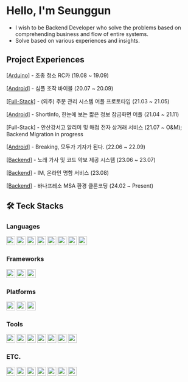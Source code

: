 # Hello, I'm Seunggun
- I wish to be Backend Developer who solve the problems based on comprehending business and flow of entire systems.
- Solve based on various experiences and insights.

## Project Experiences

[[Arduino]](https://github.com/SeungGun/Vacuum-Cleaner-RC-Car) - 조종 청소 RC카 (19.08 ~ 19.09)

[[Android]](https://github.com/SeungGun/ContactBible) - 심플 조작 바이블 (20.07 ~ 20.09)

[[Full-Stack]](https://github.com/SeungGun/Babsooni) - (외주) 주문 관리 시스템 어플 프로토타입 (21.03 ~ 21.05)

[[Android]](https://github.com/SeungGun/ShortFo) - ShortInfo, 한눈에 보는 짧은 정보 잠금화면 어플 (21.04 ~ 21.11)

[Full-Stack] - 안산강서고 알리미 및 매점 전자 상거래 서비스 (21.07 ~ O&M); Backend Migration in progress

[[Android]](https://github.com/Breaking-Dope/breaking-android) - Breaking, 모두가 기자가 된다. (22.06 ~ 22.09)

[[Backend]](https://github.com/SeungGun/Chord-Player-Backend) - 노래 가사 및 코드 악보 제공 시스템 (23.06 ~ 23.07)

[[Backend]](https://github.com/Wacathon/IM-backend) - IM, 온라인 명함 서비스 (23.08)

[[Backend]](https://github.com/HeeHeePresso/Backend) - 바나프레소 MSA 환경 클론코딩 (24.02 ~ Present) 




## 🛠 Teck Stacks

<h3> Languages </h3>
<p>
<img src="https://img.shields.io/badge/C-A8B9CC?style=flat-square&logo=C&logoColor=FFFFFF" width=auto height=23px/>
<img src="https://img.shields.io/badge/Java-FF9900?style=flat-square&logo=JAVA&logoColor=FFFFFF" width=auto height=23px/>
<img src="https://img.shields.io/badge/PHP-777BB4?style=flat-square&logo=PHP&logoColor=FFFFFF" width=auto height=23px/>
<img src="https://img.shields.io/badge/Dart-0175C2?style=flat-square&logo=Dart&logoColor=FFFFFF" width=auto height=23px/>
<img src="https://img.shields.io/badge/MarkDown-000000?style=flat-square&logo=MarkDown&logoColor=FFFFFF" width=auto height=23px/>
<img src="https://img.shields.io/badge/Python-3776AB?style=flat-square&logo=Python&logoColor=FFFFFF" width=auto height=23px/>
<img src="https://img.shields.io/badge/Kotlin-7F52FF?style=flat-square&logo=Kotlin&logoColor=FFFFFF" width=auto height=23px/>
<img src="https://img.shields.io/badge/JavaScript-F7DF1E?style=flat-square&logo=JavaScript&logoColor=FFFFFF" width=auto height=23px/>
  </p>
<h3> Frameworks </h3>
<p>
<img src="https://img.shields.io/badge/Flutter-02569B?style=flat-square&logo=Flutter&logoColor=FFFFFF" width=auto height=23px/>
<img src="https://img.shields.io/badge/Spring-6DB33F?style=flat-square&logo=Spring&logoColor=FFFFFF" width=auto height=23px/>
<img src="https://img.shields.io/badge/SpringBoot-6DB33F?style=flat-square&logo=SpringBoot&logoColor=FFFFFF" width=auto height=23px/>
</p>
<h3> Platforms </h3>
<p>
<img src="https://img.shields.io/badge/Android-3DDC84?style=flat-square&logo=Android&logoColor=FFFFFF" width=auto height=23px/>
<img src="https://img.shields.io/badge/Firebase-FFCA28?style=flat-square&logo=Firebase&logoColor=FFFFFF" width=auto height=23px/>
<img src="https://img.shields.io/badge/Arduino-00979D?style=flat-square&logo=Arduino&logoColor=FFFFFF" width=auto height=23px/>
</p>
<h3> Tools </h3>
<p>
<img src="https://img.shields.io/badge/Visual%20Studio%20Code-007ACC?style=flat-square&logo=Visual%20Studio%20Code&logoColor=FFFFFF" width=auto height=23px/>
<img src="https://img.shields.io/badge/Android%20Studio-3DDC84?style=flat-square&logo=Android%20Studio&logoColor=FFFFFF" width=auto height=23px/>
<img src="https://img.shields.io/badge/Pycharm-000000?style=flat-square&logo=Pycharm&logoColor=FFFFFF" width=auto height=23px/>
<img src="https://img.shields.io/badge/Eclipse-2C2255?style=flat-square&logo=Eclipse&logoColor=FFFFFF" width=auto height=23px/>
<img src="https://img.shields.io/badge/XCode-147EFB?style=flat-square&logo=XCode&logoColor=FFFFFF" width=auto height=23px/>
<img src="https://img.shields.io/badge/GitKraken-179287?style=flat-square&logo=GitKraken&logoColor=FFFFFF" width=auto height=23px/>
<img src="https://img.shields.io/badge/IntelliJIDEA-000000?style=flat-square&logo=IntelliJIDEA&logoColor=FFFFFF" width=auto height=23px/>


</p>
<h3> ETC. </h3>
<p>

<img src="https://img.shields.io/badge/MySQL-4479A1?style=flat-square&logo=MySQL&logoColor=FFFFFF" width=auto height=23px/>
<img src="https://img.shields.io/badge/SQLite-003B57?style=flat-square&logo=SQLite&logoColor=FFFFFF" width=auto height=23px/>
<img src="https://img.shields.io/badge/Git-F05032?style=flat-square&logo=Git&logoColor=FFFFFF" width=auto height=23px/>
<img src="https://img.shields.io/badge/Notion-000000?style=flat-square&logo=Notion&logoColor=FFFFFF" width=auto height=23px/>
<img src="https://img.shields.io/badge/Slack-4A154B?style=flat-square&logo=Slack&logoColor=FFFFFF" width=auto height=23px/>
<img src="https://img.shields.io/badge/Amazon EC2-FF9900?style=flat-square&logo=Amazon ec2&logoColor=FFFFFF" width=auto height=23px/>
  <img src="https://img.shields.io/badge/Amazon RDS-FF9900?style=flat-square&logo=Amazon rds&logoColor=FFFFFF" width=auto height=23px/>


<!--
**SeungGun/SeungGun** is a ✨ _special_ ✨ repository because its `README.md` (this file) appears on your GitHub profile.

Here are some ideas to get you started:

- 🔭 I’m currently working on ...
- 🌱 I’m currently learning ...
- 👯 I’m looking to collaborate on ...
- 🤔 I’m looking for help with ...
- 💬 Ask me about ...
- 📫 How to reach me: ...
- 😄 Pronouns: ...
- ⚡ Fun fact: ...
-->
